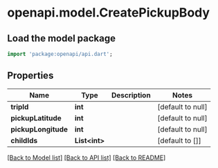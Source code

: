 # openapi.model.CreatePickupBody

## Load the model package
```dart
import 'package:openapi/api.dart';
```

## Properties
Name | Type | Description | Notes
------------ | ------------- | ------------- | -------------
**tripId** | **int** |  | [default to null]
**pickupLatitude** | **int** |  | [default to null]
**pickupLongitude** | **int** |  | [default to null]
**childIds** | **List&lt;int&gt;** |  | [default to []]

[[Back to Model list]](../README.md#documentation-for-models) [[Back to API list]](../README.md#documentation-for-api-endpoints) [[Back to README]](../README.md)



